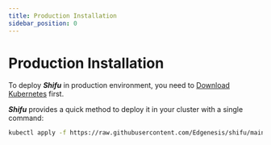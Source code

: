 ```yaml
---
title: Production Installation
sidebar_position: 0
---
```


# Production Installation

To deploy ***Shifu*** in production environment, you need to [Download Kubernetes](https://kubernetes.io/releases/download/) first.

***Shifu*** provides a quick method to deploy it in your cluster with a single command:

```bash
kubectl apply -f https://raw.githubusercontent.com/Edgenesis/shifu/main/pkg/k8s/crd/install/shifu_install.yml
```
